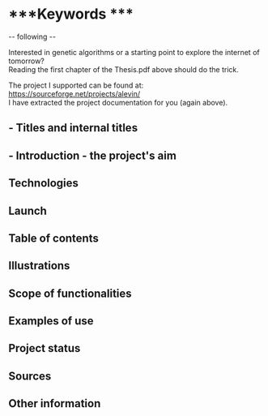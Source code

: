 # ***Keywords ***

-- following --

Interested in genetic algorithms or a starting point to explore the internet of tomorrow? <br>
Reading the first chapter of the Thesis.pdf above should do the trick.

The project I supported can be found at: https://sourceforge.net/projects/alevin/ <br>
I have extracted the project documentation for you (again above).

## - Titles and internal titles <br>
## - Introduction - the project's aim <br>
## Technologies <br>
## Launch <br>

## Table of contents <br>
## Illustrations <br>
## Scope of functionalities <br>
## Examples of use <br>
## Project status <br>
## Sources <br>
## Other information <br>



